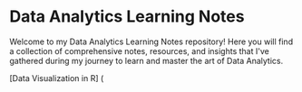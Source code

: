 # Data Analytics Learning Notes
Welcome to my Data Analytics Learning Notes repository! Here you will find a collection of comprehensive notes, resources, and insights that I've gathered during my journey to learn and master the art of Data Analytics.


[Data Visualization in R] (
